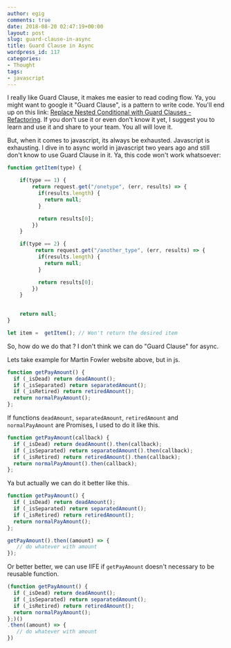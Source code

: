 ```yaml
---
author: egig
comments: true
date: 2018-08-20 02:47:19+00:00
layout: post
slug: guard-clause-in-async
title: Guard Clause in Async
wordpress_id: 117
categories:
- Thought
tags:
- javascript
---
```


I really like Guard Clause, it makes me easier to read coding flow. Ya, you might want to google it "Guard Clause", is a pattern to write code. You'll end up on this link: [Replace Nested Conditional with Guard Clauses - Refactoring](https://refactoring.com/catalog/replaceNestedConditionalWithGuardClauses.html). If you don't use it or even don't know it yet, I suggest you to learn and use it and share to your team. You all will love it.<!-- more -->

But, when it comes to javascript, its always be exhausted. Javascript is exhausting. I dive in to async world in javascript two years ago and still don't know to use Guard Clause in it. Ya, this code won't work whatsoever:


```js
function getItem(type) {

    if(type == 1) {
        return request.get("/onetype", (err, results) => {
          if(results.length) {
            return null;
          }

          return results[0];
        })
    }

    if(type == 2) {
         return request.get("/another_type", (err, results) => {
          if(results.length) {
            return null;
          }

          return results[0];
        })
    }
   

    return null;
}

let item =  getItem(); // Won't return the desired item
```



So, how do we do that ? I don't think we can do "Guard Clause" for async.

Lets take example for Martin Fowler website above, but in js.


    
```js
function getPayAmount() {
  if (_isDead) return deadAmount();
  if (_isSeparated) return separatedAmount();
  if (_isRetired) return retiredAmount();
  return normalPayAmount();
};
```
    

If functions `deadAmount`, `separatedAmount`, `retiredAmount` and `normalPayAmount` are Promises, I used to do it like this.


    
```js
function getPayAmount(callback) {
  if (_isDead) return deadAmount().then(callback);
  if (_isSeparated) return separatedAmount().then(callback);
  if (_isRetired) return retiredAmount().then(callback);
  return normalPayAmount().then(callback);
};
```  


Ya but actually we can do it better like this.


```js 
function getPayAmount() {
  if (_isDead) return deadAmount();
  if (_isSeparated) return separatedAmount();
  if (_isRetired) return retiredAmount();
  return normalPayAmount();
}; 

getPayAmount().then((amount) => {
   // do whatever with amount
});
```
    


Or better better, we can use IIFE if `getPayAmount` doesn't necessary to be reusable function.


    
```js
(function getPayAmount() {
  if (_isDead) return deadAmount();
  if (_isSeparated) return separatedAmount();
  if (_isRetired) return retiredAmount();
  return normalPayAmount();
};)()
.then((amount) => {
   // do whatever with amount
})
```
    
